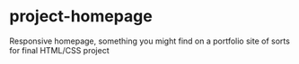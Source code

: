 # project-homepage
Responsive homepage, something you might find on a portfolio site of sorts for final HTML/CSS project
